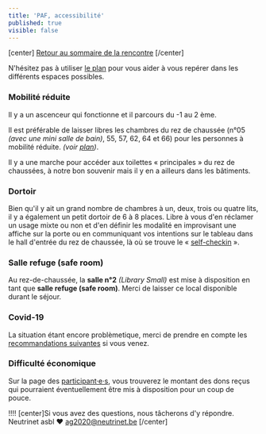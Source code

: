 ```yaml
---
title: 'PAF, accessibilité'
published: true
visible: false
---
```


[center]
[Retour au sommaire de la rencontre](/rencontre-ffdn-2020?classes=btn,btn-primary) 
[/center]

N'hésitez pas à utiliser [le plan](/rencontre-ffdn-2020/plan) pour vous aider à vous repérer dans les différents espaces possibles.

### Mobilité réduite

Il y a un ascenceur qui fonctionne et il parcours du -1 au 2 ème.  

Il est préférable de laisser libres les chambres du rez de chaussée (n°05 _(avec une mini salle de bain)_, 55, 57, 62, 64 et 66) pour les personnes à mobilité réduite. *(voir [plan](/rencontre-ffdn-2020/plan))*.

Il y a une marche pour accéder aux toilettes « principales » du rez de chaussées, à notre bon souvenir mais il y en a ailleurs dans les bâtiments.

### Dortoir

Bien qu'il y ait un grand nombre de chambres à un, deux, trois ou quatre lits, il y a également un petit dortoir de 6 à 8 places.  Libre à vous d'en réclamer un usage mixte ou non et d'en définir les modalité en improvisant une affiche sur la porte ou en communiquant vos intentions sur le tableau dans le hall d'entrée du rez de chaussée, là où se trouve le « [self-checkin](/rencontre-ffdn-2020/paf/self-checkin) ».

### Salle refuge (safe room)

Au rez-de-chaussée, la **salle n°2** *(Library Small)* est mise à disposition en tant que **salle refuge (safe room)**.  Merci de laisser ce local disponible durant le séjour.

### Covid-19

La situation étant encore problèmetique, merci de prendre en compte les [recommandations suivantes](/rencontre-ffdn-2020/covid19) si vous venez.

### Difficulté économique

Sur la page des [participant·e·s](/rencontre-ffdn-2020/participations), vous trouverez le montant des dons reçus qui pourraient éventuellement être mis à disposition pour un coup de pouce.

!!!! [center]Si vous avez des questions, nous tâcherons d'y répondre.</br>Neutrinet asbl ♥ <a href="mailto:ag2020@neutrinet.be?subject=[AGFFDN2020] Accessibilité&body=Étant passé par la page à propos de l'accessibilité, j'ai l'une ou l'autre question remarque ou commentaire.%0D%0A%0D%0A%0D%0A">ag2020@neutrinet.be</a> [/center]